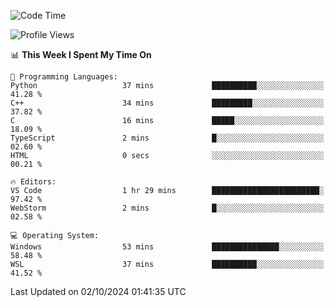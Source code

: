 <!--START_SECTION:waka-->
![Code Time](http://img.shields.io/badge/Code%20Time-727%20hrs%2052%20mins-blue)

![Profile Views](http://img.shields.io/badge/Profile%20Views-0-blue)

📊 **This Week I Spent My Time On** 

```text
💬 Programming Languages: 
Python                   37 mins             ██████████░░░░░░░░░░░░░░░   41.28 % 
C++                      34 mins             █████████░░░░░░░░░░░░░░░░   37.82 % 
C                        16 mins             █████░░░░░░░░░░░░░░░░░░░░   18.09 % 
TypeScript               2 mins              █░░░░░░░░░░░░░░░░░░░░░░░░   02.60 % 
HTML                     0 secs              ░░░░░░░░░░░░░░░░░░░░░░░░░   00.21 % 

🔥 Editors: 
VS Code                  1 hr 29 mins        ████████████████████████░   97.42 % 
WebStorm                 2 mins              █░░░░░░░░░░░░░░░░░░░░░░░░   02.58 % 

💻 Operating System: 
Windows                  53 mins             ███████████████░░░░░░░░░░   58.48 % 
WSL                      37 mins             ██████████░░░░░░░░░░░░░░░   41.52 % 
```


 Last Updated on 02/10/2024 01:41:35 UTC
<!--END_SECTION:waka-->
